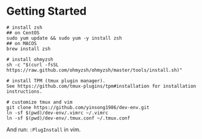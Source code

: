 # Getting Started
    
    # install zsh
    ## on CentOS
    sudo yum update && sudo yum -y install zsh
    ## on MACOS
    brew install zsh
    
    # install ohmyzsh
    sh -c "$(curl -fsSL https://raw.github.com/ohmyzsh/ohmyzsh/master/tools/install.sh)"

    # install TPM (tmux plugin manager).
    See https://github.com/tmux-plugins/tpm#installation for installation instructions.    

    # customize tmux and vim
    git clone https://github.com/yinsong1986/dev-env.git
    ln -sf $(pwd)/dev-env/.vimrc ~/.vimrc
    ln -sf $(pwd)/dev-env/.tmux.conf ~/.tmux.conf

    
And run: `:PlugInstall` in vim.

